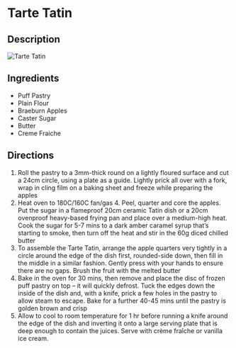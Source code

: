 # Tarte Tatin

## Description
![Tarte Tatin](https://www.themealdb.com/images/media/meals/ryspuw1511786688.jpg "Tarte Tatin")

## Ingredients
- Puff Pastry
- Plain Flour
- Braeburn Apples
- Caster Sugar
- Butter
- Creme Fraiche

## Directions
1. Roll the pastry to a 3mm-thick round on a lightly floured surface and cut a 24cm circle, using a plate as a guide. Lightly prick all over with a fork, wrap in cling film on a baking sheet and freeze while preparing the apples
2. Heat oven to 180C/160C fan/gas 4. Peel, quarter and core the apples. Put the sugar in a flameproof 20cm ceramic Tatin dish or a 20cm ovenproof heavy-based frying pan and place over a medium-high heat. Cook the sugar for 5-7 mins to a dark amber caramel syrup that’s starting to smoke, then turn off the heat and stir in the 60g diced chilled butter
3. To assemble the Tarte Tatin, arrange the apple quarters very tightly in a circle around the edge of the dish first, rounded-side down, then fill in the middle in a similar fashion. Gently press with your hands to ensure there are no gaps. Brush the fruit with the melted butter
4. Bake in the oven for 30 mins, then remove and place the disc of frozen puff pastry on top – it will quickly defrost. Tuck the edges down the inside of the dish and, with a knife, prick a few holes in the pastry to allow steam to escape. Bake for a further 40-45 mins until the pastry is golden brown and crisp
5. Allow to cool to room temperature for 1 hr before running a knife around the edge of the dish and inverting it onto a large serving plate that is deep enough to contain the juices. Serve with crème fraîche or vanilla ice cream.
